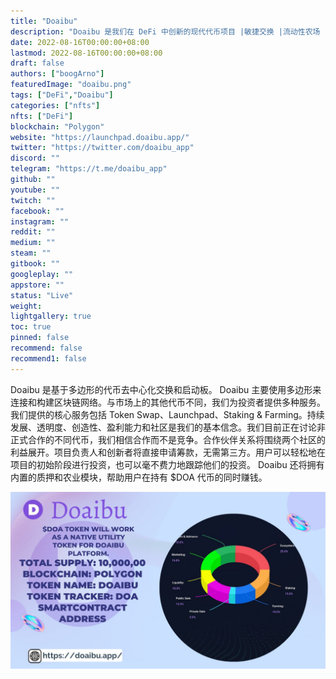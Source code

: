 ```yaml
---
title: "Doaibu"
description: "Doaibu 是我们在 DeFi 中创新的现代代币项目 |敏捷交换 |流动性农场 |质押 |硬币交换 |启动板 |模因"
date: 2022-08-16T00:00:00+08:00
lastmod: 2022-08-16T00:00:00+08:00
draft: false
authors: ["boogArno"]
featuredImage: "doaibu.png"
tags: ["DeFi","Doaibu"]
categories: ["nfts"]
nfts: ["DeFi"]
blockchain: "Polygon"
website: "https://launchpad.doaibu.app/"
twitter: "https://twitter.com/doaibu_app"
discord: ""
telegram: "https://t.me/doaibu_app"
github: ""
youtube: ""
twitch: ""
facebook: ""
instagram: ""
reddit: ""
medium: ""
steam: ""
gitbook: ""
googleplay: ""
appstore: ""
status: "Live"
weight: 
lightgallery: true
toc: true
pinned: false
recommend: false
recommend1: false
---
```

Doaibu 是基于多边形的代币去中心化交换和启动板。 Doaibu 主要使用多边形来连接和构建区块链网络。与市场上的其他代币不同，我们为投资者提供多种服务。我们提供的核心服务包括 Token Swap、Launchpad、Staking & Farming。持续发展、透明度、创造性、盈利能力和社区是我们的基本信念。我们目前正在讨论非正式合作的不同代币，我们相信合作而不是竞争。合作伙伴关系将围绕两个社区的利益展开。项目负责人和创新者将直接申请筹款，无需第三方。用户可以轻松地在项目的初始阶段进行投资，也可以毫不费力地跟踪他们的投资。 Doaibu 还将拥有内置的质押和农业模块，帮助用户在持有 $DOA 代币的同时赚钱。

![FRNrzEmXMAAkRFz](FRNrzEmXMAAkRFz.jpg)

